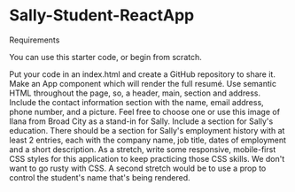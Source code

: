 # Sally-Student-ReactApp

Requirements

You can use this starter code, or begin from scratch.

Put your code in an index.html and create a GitHub repository to share it.
Make an App component which will render the full resumé.
Use semantic HTML throughout the page, so, a header, main, section and address.
Include the contact information section with the name, email address, phone number, and a picture. Feel free to choose one or use this image of Ilana from Broad City as a stand-in for Sally.
Include a section for Sally's education.
There should be a section for Sally's employment history with at least 2 entries, each with the company name, job title, dates of employment and a short description.
As a stretch, write some responsive, mobile-first CSS styles for this application to keep practicing those CSS skills. We don't want to go rusty with CSS.
A second stretch would be to use a prop to control the student's name that's being rendered.

